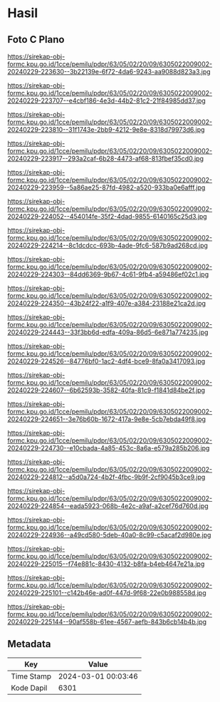# Hasil

## Foto C Plano

https://sirekap-obj-formc.kpu.go.id/1cce/pemilu/pdpr/63/05/02/20/09/6305022009002-20240229-223630--3b22139e-6f72-4da6-9243-aa9088d823a3.jpg

https://sirekap-obj-formc.kpu.go.id/1cce/pemilu/pdpr/63/05/02/20/09/6305022009002-20240229-223707--e4cbf186-4e3d-44b2-81c2-21f84985dd37.jpg

https://sirekap-obj-formc.kpu.go.id/1cce/pemilu/pdpr/63/05/02/20/09/6305022009002-20240229-223810--31f1743e-2bb9-4212-9e8e-8318d79973d6.jpg

https://sirekap-obj-formc.kpu.go.id/1cce/pemilu/pdpr/63/05/02/20/09/6305022009002-20240229-223917--293a2caf-6b28-4473-af68-813fbef35cd0.jpg

https://sirekap-obj-formc.kpu.go.id/1cce/pemilu/pdpr/63/05/02/20/09/6305022009002-20240229-223959--5a86ae25-87fd-4982-a520-933ba0e6afff.jpg

https://sirekap-obj-formc.kpu.go.id/1cce/pemilu/pdpr/63/05/02/20/09/6305022009002-20240229-224052--454014fe-35f2-4dad-9855-6140165c25d3.jpg

https://sirekap-obj-formc.kpu.go.id/1cce/pemilu/pdpr/63/05/02/20/09/6305022009002-20240229-224214--8c1dcdcc-693b-4ade-9fc6-587b9ad268cd.jpg

https://sirekap-obj-formc.kpu.go.id/1cce/pemilu/pdpr/63/05/02/20/09/6305022009002-20240229-224303--84dd6369-9b67-4c61-9fb4-a59486ef02c1.jpg

https://sirekap-obj-formc.kpu.go.id/1cce/pemilu/pdpr/63/05/02/20/09/6305022009002-20240229-224350--43b24f22-a1f9-407e-a384-23188e21ca2d.jpg

https://sirekap-obj-formc.kpu.go.id/1cce/pemilu/pdpr/63/05/02/20/09/6305022009002-20240229-224443--33f3bb6d-edfa-409a-86d5-6e871a774235.jpg

https://sirekap-obj-formc.kpu.go.id/1cce/pemilu/pdpr/63/05/02/20/09/6305022009002-20240229-224526--84776bf0-1ac2-4df4-bce9-8fa0a3417093.jpg

https://sirekap-obj-formc.kpu.go.id/1cce/pemilu/pdpr/63/05/02/20/09/6305022009002-20240229-224607--6b62593b-3582-40fa-81c9-f1841d84be2f.jpg

https://sirekap-obj-formc.kpu.go.id/1cce/pemilu/pdpr/63/05/02/20/09/6305022009002-20240229-224651--3e76b60b-1672-417a-9e8e-5cb7ebda49f8.jpg

https://sirekap-obj-formc.kpu.go.id/1cce/pemilu/pdpr/63/05/02/20/09/6305022009002-20240229-224730--e10cbada-4a85-453c-8a6a-e579a285b206.jpg

https://sirekap-obj-formc.kpu.go.id/1cce/pemilu/pdpr/63/05/02/20/09/6305022009002-20240229-224812--a5d0a724-4b2f-4fbc-9b9f-2cf9045b3ce9.jpg

https://sirekap-obj-formc.kpu.go.id/1cce/pemilu/pdpr/63/05/02/20/09/6305022009002-20240229-224854--eada5923-068b-4e2c-a9af-a2cef76d760d.jpg

https://sirekap-obj-formc.kpu.go.id/1cce/pemilu/pdpr/63/05/02/20/09/6305022009002-20240229-224936--a49cd580-5deb-40a0-8c99-c5acaf2d980e.jpg

https://sirekap-obj-formc.kpu.go.id/1cce/pemilu/pdpr/63/05/02/20/09/6305022009002-20240229-225015--f74e881c-8430-4132-b8fa-b4eb4647e21a.jpg

https://sirekap-obj-formc.kpu.go.id/1cce/pemilu/pdpr/63/05/02/20/09/6305022009002-20240229-225101--c142b46e-ad0f-447d-9f68-22e0b988558d.jpg

https://sirekap-obj-formc.kpu.go.id/1cce/pemilu/pdpr/63/05/02/20/09/6305022009002-20240229-225144--90af558b-61ee-4567-aefb-843b6cb14b4b.jpg


## Metadata

| Key        | Value               |
| ---------- | ------------------- |
| Time Stamp | 2024-03-01 00:03:46 |
| Kode Dapil | 6301                |



